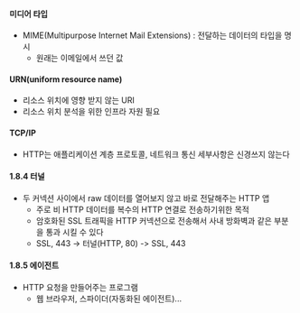 #### 미디어 타입
- MIME(Multipurpose Internet Mail Extensions) : 전달하는 데이터의 타입을 명시
	- 원래는 이메일에서 쓰던 값

#### URN(uniform resource name)
- 리소스 위치에 영향 받지 않는 URI
- 리소스 위치 분석을 위한 인프라 자원 필요 


#### TCP/IP
- HTTP는 애플리케이션 계층 프로토콜, 네트워크 통신 세부사항은 신경쓰지 않는다

#### 1.8.4 터널
- 두 커넥션 사이에서 raw 데이터를 열어보지 않고 바로 전달해주는 HTTP 앱
	- 주로 비 HTTP 데이터를 복수의 HTTP 연결로 전송하기위한 목적
	- 암호화된 SSL 트래픽을 HTTP 커넥션으로 전송해서 사내 방화벽과 같은 부분을 통과 시킬 수 있다
	- SSL, 443 -> 터널(HTTP, 80) -> SSL, 443

#### 1.8.5 에이전트
- HTTP 요청을 만들어주는 프로그램
	- 웹 브라우저, 스파이더(자동화된 에이전트)...
